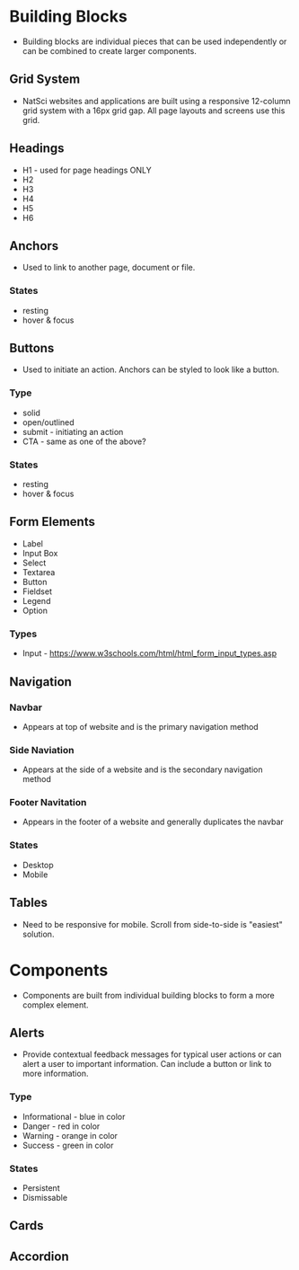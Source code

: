 # Building Blocks
* Building blocks are individual pieces that can be used independently or can be combined to create larger components.

## Grid System
* NatSci websites and applications are built using a responsive 12-column grid system with a 16px grid gap. All page layouts and screens use this grid.

## Headings
* H1 - used for page headings ONLY
* H2
* H3
* H4
* H5
* H6

## Anchors
* Used to link to another page, document or file.
### States
* resting
* hover & focus

## Buttons
* Used to initiate an action. Anchors can be styled to look like a button.
### Type
* solid
* open/outlined
* submit - initiating an action
* CTA - same as one of the above?
### States
* resting
* hover & focus


## Form Elements
* Label 
* Input Box
* Select
* Textarea
* Button
* Fieldset
* Legend
* Option
### Types
* Input - https://www.w3schools.com/html/html_form_input_types.asp

## Navigation
### Navbar
* Appears at top of website and is the primary navigation method
### Side Naviation
* Appears at the side of a website and is the secondary navigation method
### Footer Navitation
* Appears in the footer of a website and generally duplicates the navbar
### States
* Desktop
* Mobile

## Tables
* Need to be responsive for mobile. Scroll from side-to-side is "easiest" solution.

# Components
* Components are built from individual building blocks to form a more complex element.

## Alerts
* Provide contextual feedback messages for typical user actions or can alert a user to important information. Can include a button or link to more information.
### Type
* Informational - blue in color
* Danger - red in color
* Warning - orange in color
* Success - green in color
### States
* Persistent
* Dismissable

## Cards

## Accordion




